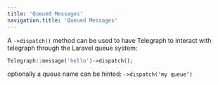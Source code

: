 ```yaml
---
title: 'Queued Messages'
navigation.title: 'Queued Messages'
---
```


A `->dispatch()` method can be used to have Telegraph to interact with telegraph through the Laravel queue system:


```php
Telegraph::message('hello')->dispatch();
```


optionally a queue name can be hinted: `->dispatch('my queue')`
